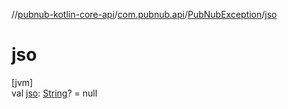 //[pubnub-kotlin-core-api](../../../index.md)/[com.pubnub.api](../index.md)/[PubNubException](index.md)/[jso](jso.md)

# jso

[jvm]\
val [jso](jso.md): [String](https://kotlinlang.org/api/latest/jvm/stdlib/kotlin-stdlib/kotlin/-string/index.html)? = null
